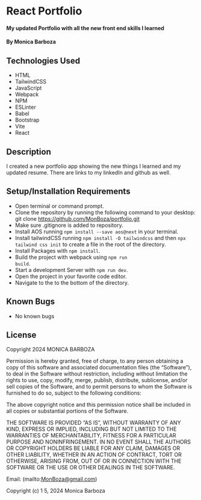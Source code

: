# React Portfolio

#### My updated Portfolio with all the new front end skills I learned

#### By Monica Barboza

## Technologies Used

* HTML
* TailwindCSS
* JavaScript
* Webpack
* NPM
* ESLinter
* Babel
* Bootstrap
* Vite
* React

## Description
I created a new portfolio app showing the new things I learned and my updated resume. There are links to my linkedIn and github as well.

## Setup/Installation Requirements

* Open terminal or command prompt.
* Clone the repository by running the following command to your desktop: git clone https://github.com/MonBoza/portfolio.git
* Make sure .gitignore is added to repository.
* Install AOS running <code>npm install --save aos@next</code> in your terminal.
* Install tailwindCSS running <code>npm install -D tailwindcss</code> and then <code>npx tailwind css init</code> to create a file in the root of the directory.
* Install Packages with <code>npm install</code>.
* Build the project with webpack using <code>npm run build</code>.
* Start a development Server with <code>npm run dev</code>.
* Open the project in your favorite code editor.
* Navigate to the to the bottom of the directory.



## Known Bugs

* No known bugs

## License
Copyright 2024 MONICA BARBOZA

Permission is hereby granted, free of charge, to any person obtaining a copy of this software and associated documentation files (the “Software”), to deal in the Software without restriction, including without limitation the rights to use, copy, modify, merge, publish, distribute, sublicense, and/or sell copies of the Software, and to permit persons to whom the Software is furnished to do so, subject to the following conditions:

The above copyright notice and this permission notice shall be included in all copies or substantial portions of the Software.

THE SOFTWARE IS PROVIDED “AS IS”, WITHOUT WARRANTY OF ANY KIND, EXPRESS OR IMPLIED, INCLUDING BUT NOT LIMITED TO THE WARRANTIES OF MERCHANTABILITY, FITNESS FOR A PARTICULAR PURPOSE AND NONINFRINGEMENT. IN NO EVENT SHALL THE AUTHORS OR COPYRIGHT HOLDERS BE LIABLE FOR ANY CLAIM, DAMAGES OR OTHER LIABILITY, WHETHER IN AN ACTION OF CONTRACT, TORT OR OTHERWISE, ARISING FROM, OUT OF OR IN CONNECTION WITH THE SOFTWARE OR THE USE OR OTHER DEALINGS IN THE SOFTWARE.

Email: (mailto:MonBoza@gmail.com) 

Copyright (c) 1 5, 2024 Monica Barboza